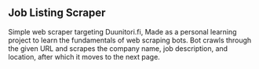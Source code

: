 ## Job Listing Scraper

Simple web scraper targeting Duunitori.fi, Made as a personal learning project to learn the fundamentals of web scraping bots.
Bot crawls through the given URL and scrapes the company name, job description, and location, after which it moves to the next page.
